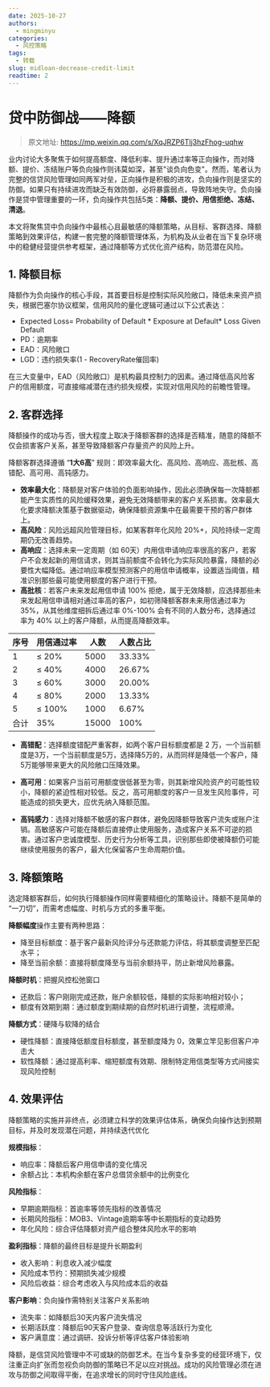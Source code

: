 ```yaml
---
date: 2025-10-27
authors:
  - mingminyu
categories:
  - 风控策略
tags:
  - 转载
slug: midloan-decrease-credit-limit
readtime: 2
---
```


# 贷中防御战——降额

> 原文地址: https://mp.weixin.qq.com/s/XqJRZP6Tlj3hzFhog-uqhw

业内讨论大多聚焦于如何提高额度、降低利率、提升通过率等正向操作，而对降额、提价、冻结账户等负向操作则讳莫如深，甚至"谈负向色变"。然而，笔者认为完整的信贷风险管理如同两军对垒，正向操作是积极的进攻，负向操作则是坚实的防御。如果只有持续进攻而缺乏有效防御，必将暴露弱点，导致阵地失守。负向操作是贷中管理重要的一环，负向操作共包括5类：**降额、提价、用信拒绝、冻结、清退**。

本文将聚焦贷中负向操作中最核心且最敏感的降额策略，从目标、客群选择、降额策略到效果评估，构建一套完整的降额管理体系，为机构及从业者在当下复杂环境中的稳健经营提供参考框架，通过降额等方式优化资产结构，防范潜在风险。

<!-- more -->

## 1. 降额目标

降额作为负向操作的核心手段，其首要目标是控制实际风险敞口，降低未来资产损失，根据巴塞尔协议框架，信用风险的量化逻辑可通过以下公式表达：

- Expected Loss= Probability of Default * Exposure at Default* Loss Given Default
- PD：逾期率
- EAD：风险敞口
- LGD：违约损失率(1 - RecoveryRate催回率)

在三大变量中，EAD（风险敞口）是机构最具控制力的因素。通过降低高风险客户的信用额度，可直接缩减潜在违约损失规模，实现对信用风险的前瞻性管理。

## 2. 客群选择

降额操作的成功与否，很大程度上取决于降额客群的选择是否精准，随意的降额不仅会损害客户关系，甚至导致降额客户存量资产的风险上升。

降额客群选择遵循 “**1大6高**” 规则：即效率最大化、高风险、高响应、高批核、高错配、高可用、高钝感力。

- **效率最大化**：降额是对客户体验的负面影响操作，因此必须确保每一次降额都能产生实质性的风险缓释效果，避免无效降额带来的客户关系损害。效率最大化要求降额决策基于数据驱动，确保降额资源集中在最需要干预的客户群体上。
- **高风险**：风险远超风险管理目标，如某客群年化风险 20%+，风险持续一定周期仍无改善趋势。
- **高响应**：选择未来一定周期（如 60天）内用信申请响应率很高的客户，若客户不会发起新的用信请求，则其当前额度不会转化为实际风险暴露，降额的必要性大幅降低。通过响应率模型预测客户的用信申请概率，设置适当阈值，精准识别那些最可能使用额度的客户进行干预。
- **高批核**：若客户未来发起用信申请 100% 拒绝，属于无效降额，应选择那些未来发起用信申请相对通过率高的客户，如初筛降额客群未来用信通过率为 35%，从其他维度细拆后通过率 0%-100% 会有不同的人数分布，选择通过率为 40% 以上的客户降额，从而提高降额效率。

| 序号 | 用信通过率 | 人数 | 人数占比 |
| --- | --- | --- | --- |
| 1 | ≤ 20% | 5000 | 33.33% |
| 2 | ≤ 40% | 4000 | 26.67% |
| 3 | ≤ 60% | 3000 | 20.00% |
| 4 | ≤ 80% | 2000 | 13.33% |
| 5 | ≤ 100% | 1000 | 6.67% |
| 合计 | 35% | 15000 | 100% |

- **高错配**：选择额度错配严重客群，如两个客户目标额度都是 2 万，一个当前额度是3万，一个当前额度是5万，选择降5万的，从而同样是降低一个客户，降5万能够带来更大的风险敞口压降效果。

- **高可用**：如果客户当前可用额度很低甚至为零，则其新增风险资产的可能性较小，降额的紧迫性相对较低。反之，高可用额度的客户一旦发生风险事件，可能造成的损失更大，应优先纳入降额范围。

- **高钝感力**：选择对降额不敏感的客户群体，避免因降额导致客户流失或账户注销。高敏感客户可能在降额后直接停止使用服务，造成客户关系不可逆的损害。通过客户忠诚度模型、历史行为分析等工具，识别那些即使被降额仍可能继续使用服务的客户，最大化保留客户生命周期价值。

## 3. 降额策略

选定降额客群后，如何执行降额操作同样需要精细化的策略设计。降额不是简单的 “一刀切”，而需考虑幅度、时机与方式的多重平衡。


**降额幅度**操作主要有两种思路：

- 降至目标额度：基于客户最新风险评分与还款能力评估，将其额度调整至匹配水平；
- 降至当前余额：直接将额度降至与当前余额持平，防止新增风险暴露。

**降额时机**：把握风控松弛窗口

- 还款后：客户刚刚完成还款，账户余额较低，降额的实际影响相对较小；
- 额度有效期到期：通过额度到期续期的自然时机进行调整，流程顺滑。

**降额方式**：硬降与软降的结合

- 硬性降额：直接降低额度目标额度，甚至额度降为 0，效果立竿见影但客户冲击大
- 软性降额：通过提高利率、缩短额度有效期、限制特定用信类型等方式间接实现风险控制

## 4. 效果评估

降额策略的实施并非终点，必须建立科学的效果评估体系，确保负向操作达到预期目标，并及时发现潜在问题，并持续迭代优化

**规模指标**：

- 响应率：降额后客户用信申请的变化情况
- 余额占比：本机构余额在客户总借贷余额中的比例变化

**风险指标**：

- 早期逾期指标：首逾率等领先指标的改善情况
- 长期风险指标：MOB3、Vintage逾期率等中长期指标的变动趋势
- 年化风险：综合评估降额对资产组合整体风险水平的影响

**盈利指标**：降额的最终目标是提升长期盈利

- 收入影响：利息收入减少幅度
- 风险成本节约：预期损失减少规模
- 风险后收益：综合考虑收入与风险成本后的收益

**客户影响**：负向操作需特别关注客户关系影响

- 流失率：如降额后30天内客户流失情况
- 长期活跃度：降额后90天客户登录、查询信息等活跃行为变化
- 客户满意度：通过调研、投诉分析等评估客户体验影响


降额，是信贷风险管理中不可或缺的防御艺术。在当今复杂多变的经营环境下，仅注重正向扩张而忽视负向防御的策略已不足以应对挑战。成功的风险管理必须在进攻与防御之间取得平衡，在追求增长的同时守住风险底线。

